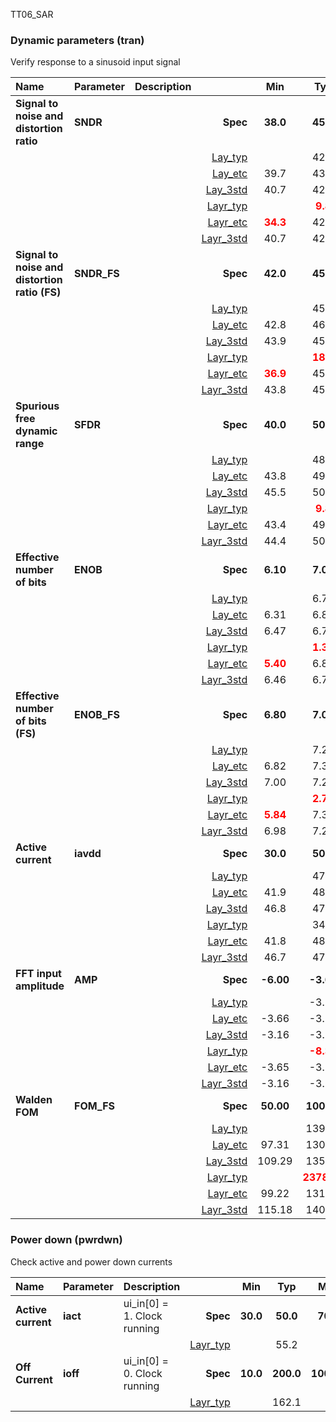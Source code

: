 TT06_SAR

### Dynamic parameters (tran)

Verify response to a sinusoid input signal



|**Name**|**Parameter**|**Description**| |**Min**|**Typ**|**Max**| Unit|
|:---|:---|:---|---:|:---:|:---:|:---:| ---:|
|**Signal to noise and distortion ratio**|**SNDR** || **Spec**  | **38.0** | **45.0** | **50.0** | **dB** |
| | | |<a href='results/tran_Lay_typical.html'>Lay_typ</a>| | 42.3 |  | |
| | | |<a href='results/tran_Lay_etc.html'>Lay_etc</a>|39.7 | 43.1 | 45.0 | |
| | | |<a href='results/tran_Lay_mc.html'>Lay_3std</a>|40.7 | 42.5 | 44.2 | |
| | | |<a href='results/tran_Layr_typical.html'>Layr_typ</a>| | <span style='color:red'>**9.8**</span> |  | |
| | | |<a href='results/tran_Layr_etc.html'>Layr_etc</a>|<span style='color:red'>**34.3**</span> | 42.9 | 44.5 | |
| | | |<a href='results/tran_Layr_mc.html'>Layr_3std</a>|40.7 | 42.2 | 43.8 | |
|**Signal to noise and distortion ratio (FS)**|**SNDR\_FS** || **Spec**  | **42.0** | **45.0** | **50.0** | **dB** |
| | | |<a href='results/tran_Lay_typical.html'>Lay_typ</a>| | 45.4 |  | |
| | | |<a href='results/tran_Lay_etc.html'>Lay_etc</a>|42.8 | 46.2 | 47.9 | |
| | | |<a href='results/tran_Lay_mc.html'>Lay_3std</a>|43.9 | 45.6 | 47.4 | |
| | | |<a href='results/tran_Layr_typical.html'>Layr_typ</a>| | <span style='color:red'>**18.1**</span> |  | |
| | | |<a href='results/tran_Layr_etc.html'>Layr_etc</a>|<span style='color:red'>**36.9**</span> | 45.9 | 47.7 | |
| | | |<a href='results/tran_Layr_mc.html'>Layr_3std</a>|43.8 | 45.3 | 46.9 | |
|**Spurious free dynamic range**|**SFDR** || **Spec**  | **40.0** | **50.0** | **70.0** | **dBc** |
| | | |<a href='results/tran_Lay_typical.html'>Lay_typ</a>| | 48.4 |  | |
| | | |<a href='results/tran_Lay_etc.html'>Lay_etc</a>|43.8 | 49.6 | 53.0 | |
| | | |<a href='results/tran_Lay_mc.html'>Lay_3std</a>|45.5 | 50.8 | 56.1 | |
| | | |<a href='results/tran_Layr_typical.html'>Layr_typ</a>| | <span style='color:red'>**9.8**</span> |  | |
| | | |<a href='results/tran_Layr_etc.html'>Layr_etc</a>|43.4 | 49.2 | 52.8 | |
| | | |<a href='results/tran_Layr_mc.html'>Layr_3std</a>|44.4 | 50.8 | 57.3 | |
|**Effective number of bits**|**ENOB** || **Spec**  | **6.10** | **7.00** | **7.90** | **bits** |
| | | |<a href='results/tran_Lay_typical.html'>Lay_typ</a>| | 6.73 |  | |
| | | |<a href='results/tran_Lay_etc.html'>Lay_etc</a>|6.31 | 6.87 | 7.19 | |
| | | |<a href='results/tran_Lay_mc.html'>Lay_3std</a>|6.47 | 6.76 | 7.05 | |
| | | |<a href='results/tran_Layr_typical.html'>Layr_typ</a>| | <span style='color:red'>**1.33**</span> |  | |
| | | |<a href='results/tran_Layr_etc.html'>Layr_etc</a>|<span style='color:red'>**5.40**</span> | 6.83 | 7.10 | |
| | | |<a href='results/tran_Layr_mc.html'>Layr_3std</a>|6.46 | 6.72 | 6.98 | |
|**Effective number of bits (FS)**|**ENOB\_FS** || **Spec**  | **6.80** | **7.00** | **7.90** | **bits** |
| | | |<a href='results/tran_Lay_typical.html'>Lay_typ</a>| | 7.25 |  | |
| | | |<a href='results/tran_Lay_etc.html'>Lay_etc</a>|6.82 | 7.38 | 7.67 | |
| | | |<a href='results/tran_Lay_mc.html'>Lay_3std</a>|7.00 | 7.28 | 7.57 | |
| | | |<a href='results/tran_Layr_typical.html'>Layr_typ</a>| | <span style='color:red'>**2.71**</span> |  | |
| | | |<a href='results/tran_Layr_etc.html'>Layr_etc</a>|<span style='color:red'>**5.84**</span> | 7.33 | 7.63 | |
| | | |<a href='results/tran_Layr_mc.html'>Layr_3std</a>|6.98 | 7.24 | 7.50 | |
|**Active current**|**iavdd** || **Spec**  | **30.0** | **50.0** | **70.0** | **uA** |
| | | |<a href='results/tran_Lay_typical.html'>Lay_typ</a>| | 47.0 |  | |
| | | |<a href='results/tran_Lay_etc.html'>Lay_etc</a>|41.9 | 48.5 | 67.7 | |
| | | |<a href='results/tran_Lay_mc.html'>Lay_3std</a>|46.8 | 47.0 | 47.2 | |
| | | |<a href='results/tran_Layr_typical.html'>Layr_typ</a>| | 34.6 |  | |
| | | |<a href='results/tran_Layr_etc.html'>Layr_etc</a>|41.8 | 48.5 | 67.7 | |
| | | |<a href='results/tran_Layr_mc.html'>Layr_3std</a>|46.7 | 47.0 | 47.3 | |
|**FFT input amplitude**|**AMP** || **Spec**  | **-6.00** | **-3.00** | **-0.20** | **dB** |
| | | |<a href='results/tran_Lay_typical.html'>Lay_typ</a>| | -3.13 |  | |
| | | |<a href='results/tran_Lay_etc.html'>Lay_etc</a>|-3.66 | -3.13 | -2.56 | |
| | | |<a href='results/tran_Lay_mc.html'>Lay_3std</a>|-3.16 | -3.14 | -3.12 | |
| | | |<a href='results/tran_Layr_typical.html'>Layr_typ</a>| | <span style='color:red'>**-8.31**</span> |  | |
| | | |<a href='results/tran_Layr_etc.html'>Layr_etc</a>|-3.65 | -3.12 | -2.55 | |
| | | |<a href='results/tran_Layr_mc.html'>Layr_3std</a>|-3.16 | -3.14 | -3.12 | |
|**Walden FOM**|**FOM\_FS** || **Spec**  | **50.00** | **100.00** | **200.00** | **fJ/step** |
| | | |<a href='results/tran_Lay_typical.html'>Lay_typ</a>| | 139.34 |  | |
| | | |<a href='results/tran_Lay_etc.html'>Lay_etc</a>|97.31 | 130.39 | <span style='color:red'>**219.91**</span> | |
| | | |<a href='results/tran_Lay_mc.html'>Lay_3std</a>|109.29 | 135.95 | 162.60 | |
| | | |<a href='results/tran_Layr_typical.html'>Layr_typ</a>| | <span style='color:red'>**2378.56**</span> |  | |
| | | |<a href='results/tran_Layr_etc.html'>Layr_etc</a>|99.22 | 131.96 | <span style='color:red'>**320.97**</span> | |
| | | |<a href='results/tran_Layr_mc.html'>Layr_3std</a>|115.18 | 140.07 | 164.97 | |

### Power down (pwrdwn)

Check active and power down currents



|**Name**|**Parameter**|**Description**| |**Min**|**Typ**|**Max**| Unit|
|:---|:---|:---|---:|:---:|:---:|:---:| ---:|
|**Active current**|**iact** |ui_in[0] = 1. Clock running| **Spec**  | **30.0** | **50.0** | **70.0** | **uA** |
| | | |<a href='results/pwrdwn_Layr_typical.html'>Layr_typ</a>| | 55.2 |  | |
|**Off Current**|**ioff** |ui_in[0] = 0. Clock running| **Spec**  | **10.0** | **200.0** | **1000.0** | **nA** |
| | | |<a href='results/pwrdwn_Layr_typical.html'>Layr_typ</a>| | 162.1 |  | |

